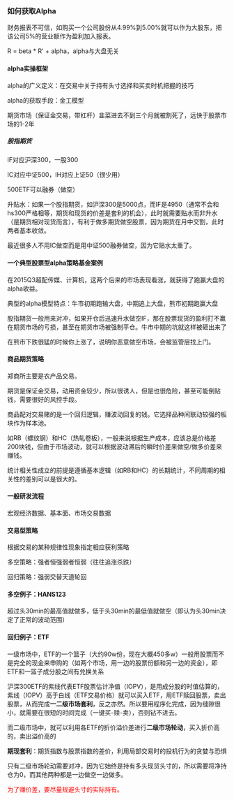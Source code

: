 ### 如何获取Alpha

财务报表不可信，如购买一个公司股份从4.99%到5.00%就可以作为大股东，把该公司5%的营业额作为盈利加入报表。

R = beta * R' + alpha，alpha与大盘无关

#### alpha实操框架

alpha的广义定义：在交易中关于持有头寸选择和买卖时机把握的技巧

alpha的获取手段：金工模型

期货市场（保证金交易，带杠杆）韭菜进去不到三个月就被割死了，远快于股票市场的1-2年

##### 股指期货

IF对应沪深300，一股300

IC对应中证500，IH对应上证50（很少用）

500ETF可以融券（做空）

升贴水：如果一个股指期货，如沪深300是5000点，而IF是4950（通常不会和hs300严格相等，期货和现货的价差是套利的机会），此时就需要贴水而非升水（是期货相对现货而言），有利于做多期货做空股票，因为期货在月中交割，此时两者基本收敛。

最近很多人不用IC做空而是用中证500融券做空，因为它贴水太重了。



#### 一个典型股票型alpha策略基金案例

在2015Q3超配传媒、计算机，这两个后来的市场表现看涨，就获得了跑赢大盘的alpha收益。

典型的alpha模型特点：牛市初期跑输大盘，中期追上大盘，熊市初期跑赢大盘

股指期货一般用来对冲，如果开仓后迅速升水做空IF，那在股票现货的盈利打不赢在期货市场的亏损，甚至在期货市场被强制平仓。牛市中期的坑就这样被砸出来了

在熊市下跌很猛的时候你上涨了，说明你恶意做空市场，会被监管层找上门。



#### 商品期货策略

郑商所主要是农产品交易。

期货是保证金交易，动用资金较少，所以很诱人，但是也很危险，甚至可能倒贴钱，需要很好的风控手段。

商品配对交易赌的是一个回归逻辑，赚波动回复的钱。它选择品种间联动较强的板块作为样本池。

如RB（螺纹钢）和HC（热轧卷板），一般来说根据生产成本，应该总是价格差200块钱，但由于市场波动，就可以根据波动滞后的瞬时价差来做空/做多价差来赚钱。

统计相关性成立的前提是遵循基本逻辑（如RB和HC）的长期统计，不同周期的相关性的差别可以是很大的。



#### 一般研发流程

宏观经济数据、基本面、市场交易数据



#### 交易型策略

根据交易的某种规律性现象指定相应获利策略

多空策略：强者恒强弱者恒弱（往往追涨杀跌）

回归策略：强弱交替天道轮回



#### 多空例子：HANS123

超过头30min的最高值就做多，低于头30min的最低值就做空（即认为头30min决定了正常的波动范围）



#### 回归例子：ETF

一级市场中，ETF的一个篮子（大约90w份，现在大概450多w）一般用股票而不是完全的现金来申购的（如两个市场，用一边的股票份额和另一边的资金），即ETF和一篮子成分股之间有兑换关系

沪深300ETF的紫线代表ETF股票估计净值（IOPV），是用成分股的时值估算的，紫线（IOPV）高于白线（ETF交易价格）就可以买入ETF，用ETF赎回股票，卖出股票，从而完成**一二级市场套利**，反之亦然。所以要用程序化完成，因为缝隙很小，就需要在很短的时间完成（一键买-赎-卖），否则钻不进去。

而二级市场中，就可以利用各ETF的折价溢价差进行**二级市场轮动**，买入折价高的，卖出溢价高的

**期现套利**：期货指数与股票指数的差价，利用局部交易时的投机行为的贪婪与恐惧

只有二级市场轮动需要对冲，因为它始终是持有多头现货头寸的，所以需要将净持仓为0，而其他两种都是一边做空一边做多。

<font color=red>为了赚价差，要尽量规避头寸的实际持有。</font>